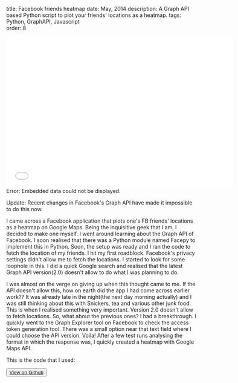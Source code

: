 title: Facebook friends heatmap
date: May, 2014
description: A Graph API based Python script to plot your friends' locations as a heatmap.
tags: Python, GraphAPI, Javascript  
order: 8

<object data="../static/FBHeatMap.html" width="600" height="400"><embed src="../static/FBHeatMap.html" width="600" height="400">Error: Embedded data could not be displayed.</object>

Update: Recent changes in Facebook's Graph API have made it impossible to do this now.

I came across a Facebook application that plots one's FB friends' locations as a heatmap on Google Maps. Being the inquisitive geek that I am, I decided to make one myself. I went around learning about the Graph API of Facebook. I soon realised that there was a Python module named Facepy to implement this in Python. Soon, the setup was ready and I ran the code to fetch the location of my friends. I hit my first roadblock. Facebook's privacy settings didn't allow me to fetch the locations. I started to look for some loophole in this. I did a quick Google search and realised that the latest Graph API version(2.0) doesn't allow to do what I was planning to do.

I was almost on the verge on giving up when this thought came to me. If the API doesn't allow this, how on earth did the app I had come across earlier work?? It was already late in the night(the next day morning actually) and I was still thinking about this with Snickers, tea and various other junk food. This is when I realised something very important. Version 2.0 doesn't allow to fetch locations. So, what about the previous ones? I had a breakthrough. I quickly went to the Graph Explorer tool on Facebook to check the access token generation tool. There was a small option near that text field where I could choose the API version. Voila! After a few test runs analysing the format in which the response was, I quickly created a heatmap with Google Maps API.

This is the code that I used:

<button type="button" class="btn btn-info "><a href="http://github.com/astronomersiva/Facebook-HeatMap/">View on Github</a></button>
<script src="https://gist.github.com/astronomersiva/280cd8f1cb64ec8e46c0.js"></script>
